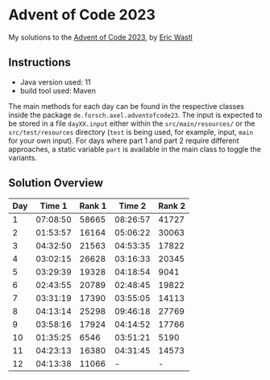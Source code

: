 # Advent of Code 2023

My solutions to the [Advent of Code 2023](https://adventofcode.com/), by [Eric Wastl](http://was.tl/)

## Instructions

* Java version used: 11
* build tool used: Maven

The main methods for each day can be found in the respective classes inside the package `de.forsch.axel.adventofcode23`.
The input is expected to be stored in a file `dayXX.input` either within the `src/main/resources/` or the `src/test/resources` directory (`test` is being used, for example, input, `main` for your own input).
For days where part 1 and part 2 require different approaches, a static variable `part` is available in the main class to toggle the variants.

## Solution Overview

| Day | Time 1   | Rank 1 | Time 2   | Rank 2 |
| --- | -------- | ------ | -------- | ------ |
| 1   | 07:08:50 | 58665  | 08:26:57 | 41727  |
| 2   | 01:53:57 | 16164  | 05:06:22 | 30063  |
| 3   | 04:32:50 | 21563  | 04:53:35 | 17822  |
| 4   | 03:02:15 | 26628  | 03:16:33 | 20345  |
| 5   | 03:29:39 | 19328  | 04:18:54 | 9041   |
| 6   | 02:43:55 | 20789  | 02:48:45 | 19822  |
| 7   | 03:31:19 | 17390  | 03:55:05 | 14113  |
| 8   | 04:13:14 | 25298  | 09:46:18 | 27769  |
| 9   | 03:58:16 | 17924  | 04:14:52 | 17766  |
| 10  | 01:35:25 | 6546   | 03:51:21 | 5190   |
| 11  | 04:23:13 | 16380  | 04:31:45 | 14573  |
| 12  | 04:13:38 | 11066  | -        | -      |
